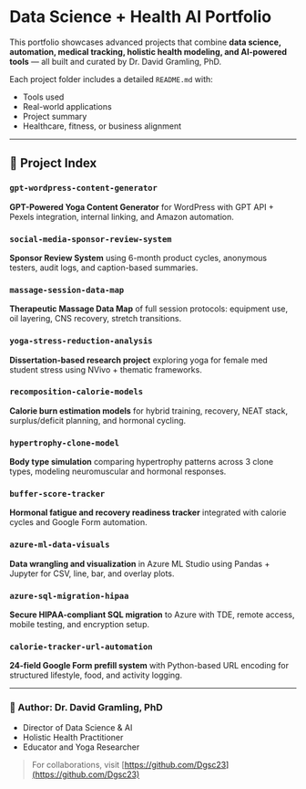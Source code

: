 # Data Science + Health AI Portfolio

This portfolio showcases advanced projects that combine **data science, automation, medical tracking, holistic health modeling, and AI-powered tools** — all built and curated by Dr. David Gramling, PhD.

Each project folder includes a detailed `README.md` with:
- Tools used
- Real-world applications
- Project summary
- Healthcare, fitness, or business alignment

---

## 📂 Project Index

### `gpt-wordpress-content-generator`
**GPT-Powered Yoga Content Generator** for WordPress with GPT API + Pexels integration, internal linking, and Amazon automation.

### `social-media-sponsor-review-system`
**Sponsor Review System** using 6-month product cycles, anonymous testers, audit logs, and caption-based summaries.

### `massage-session-data-map`
**Therapeutic Massage Data Map** of full session protocols: equipment use, oil layering, CNS recovery, stretch transitions.

### `yoga-stress-reduction-analysis`
**Dissertation-based research project** exploring yoga for female med student stress using NVivo + thematic frameworks.

### `recomposition-calorie-models`
**Calorie burn estimation models** for hybrid training, recovery, NEAT stack, surplus/deficit planning, and hormonal cycling.

### `hypertrophy-clone-model`
**Body type simulation** comparing hypertrophy patterns across 3 clone types, modeling neuromuscular and hormonal responses.

### `buffer-score-tracker`
**Hormonal fatigue and recovery readiness tracker** integrated with calorie cycles and Google Form automation.

### `azure-ml-data-visuals`
**Data wrangling and visualization** in Azure ML Studio using Pandas + Jupyter for CSV, line, bar, and overlay plots.

### `azure-sql-migration-hipaa`
**Secure HIPAA-compliant SQL migration** to Azure with TDE, remote access, mobile testing, and encryption setup.

### `calorie-tracker-url-automation`
**24-field Google Form prefill system** with Python-based URL encoding for structured lifestyle, food, and activity logging.

---

### 👤 Author: Dr. David Gramling, PhD
- Director of Data Science & AI
- Holistic Health Practitioner
- Educator and Yoga Researcher

> For collaborations, visit [https://github.com/Dgsc23](https://github.com/Dgsc23)

